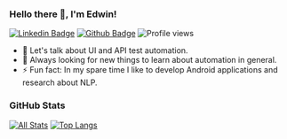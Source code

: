 ### Hello there 👋, I'm Edwin!

[![Linkedin Badge](https://img.shields.io/badge/-eatm-0072b1?style=flat&logo=Linkedin&logoColor=white&link=https://www.linkedin.com/in/eatm/)](https://www.linkedin.com/in/eatm/)
[![Github Badge](https://img.shields.io/badge/-eataborda-grey?style=flat&logo=github&logoColor=white&link=https://github.com/eataborda/)](https://github.com/eataborda/)
![Profile views](https://gpvc.arturio.dev/eataborda)

- 💬 Let's talk about UI and API test automation.
- 🌱 Always looking for new things to learn about automation in general.
- ⚡ Fun fact: In my spare time I like to develop Android applications and research about NLP.

### GitHub Stats
[![All Stats](https://github-readme-stats-axpwmfcg3.vercel.app/api?username=eataborda&show_icons=true&include_all_commits=true&count_private=true&hide=contribs)](https://github.com/eataborda/github-readme-stats)
[![Top Langs](https://github-readme-stats-axpwmfcg3.vercel.app/api/top-langs/?username=eataborda)](https://github.com/eataborda/github-readme-stats)
